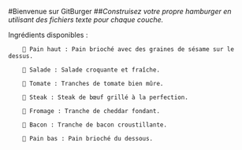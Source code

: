 #Bienvenue sur GitBurger
##_Construisez votre propre hamburger en utilisant des fichiers texte pour chaque couche._

Ingrédients disponibles :

        🥯 Pain haut : Pain brioché avec des graines de sésame sur le dessus.

        🥬 Salade : Salade croquante et fraîche.

        🍅 Tomate : Tranches de tomate bien mûre.

        🥩 Steak : Steak de bœuf grillé à la perfection.

        🧀 Fromage : Tranche de cheddar fondant.

        🥓 Bacon : Tranche de bacon croustillante.

        🍞 Pain bas : Pain brioché du dessous.

